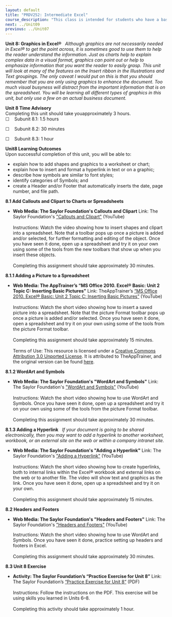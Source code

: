 ```yaml
---
layout: default
title: "PRDV252: Intermediate Excel"
course_description: "This class is intended for students who have a basic understanding of spreadsheets and are now ready to delve deeper into formatting, formulas and functions, multi-page spreadsheets, charting data, creating tables that have database features, and be introduced to pivot tables."
next: ../Unit09
previous: ../Unit07
---
```

**Unit 8: Graphics in Excel®** <span id="8"></span> 
*Although graphics are not necessarily needed in Excel® to get the point
across, it is sometimes good to use them to help the reader understand
the information. Just as charts help to explain complex data in a visual
format, graphics can point out or help to emphasize information that you
want the reader to easily grasp. This unit will look at many of the
features on the Insert ribbon in the Illustrations and Text groupings.
The only caveat I would put on this is that you should remember that you
are only using graphics to enhance the document. Too much visual
busyness will distract from the important information that is on the
spreadsheet. You will be learning all different types of graphics in
this unit, but only use a few on an actual business document.*

**Unit 8 Time Advisory**  
Completing this unit should take youapproximately 3 hours.  
 ☐    Subunit 8.1: 1.5 hours  
  
 ☐    Subunit 8.2: 30 minutes  
  
 ☐    Subunit 8.3: 1 hour

**Unit8 Learning Outcomes**  
Upon successful completion of this unit, you will be able to:
-   explain how to add shapes and graphics to a worksheet or chart;
-   explain how to insert and format a hyperlink in text or on a
    graphic;
-   describe how symbols are similar to font styles;
-   identify categories of Symbols; and
-   create a Header and/or Footer that automatically inserts the date,
    page number, and file path.

**8.1 Add Callouts and Clipart to Charts or Spreadsheets** <span
id="8.1"></span> 
-   **Web Media: The Saylor Foundation's Callouts and Clipart**
    Link: The Saylor Foundation's ["Callouts and
    Clipart"](http://www.youtube.com/watch?v=tCCequPVYjk) (YouTube)  
        
     Instructions: Watch the video showing how to insert shapes and
    clipart into a spreadsheet. Note that a toolbar pops up once a
    picture is added and/or selected, for further formatting and editing
    of the object. Once you have seen it done, open up a spreadsheet and
    try it on your own using some of the tools from the new toolbars
    that show up when you insert these objects.  
        
     Completing this assignment should take approximately 30 minutes.

**8.1.1 Adding a Picture to a Spreadsheet** <span id="8.1.1"></span> 
-   **Web Media: The AppTrainer’s “MS Office 2010. Excel® Basic: Unit 2
    Topic C: Inserting Basic Pictures”**
    Link: TheAppTrainer’s
    [“](http://www.youtube.com/watch?v=1KKHNHhfn_Q)[MS Office 2010.
    Excel® Basic: Unit 2 Topic C: Inserting Basic
    Pictures](http://www.youtube.com/watch?v=1KKHNHhfn_Q)[”](http://www.youtube.com/watch?v=1KKHNHhfn_Q)
    (YouTube)  
        
     Instructions: Watch the short video showing how to insert a saved
    picture into a spreadsheet. Note that the picture Format toolbar
    pops up once a picture is added and/or selected. Once you have seen
    it done, open a spreadsheet and try it on your own using some of the
    tools from the picture Format toolbar.  
        
     Completing this assignment should take approximately 15 minutes.  
        
     Terms of Use: This resource is licensed under a [Creative Commons
    Attribution 3.0 Unported
    License](http://creativecommons.org/licenses/by/3.0/). It is
    attributed to TheAppTrainer, and the original version can be found
    [here](http://www.youtube.com/yt/copyright/creative-commons.html).

**8.1.2 WordArt and Symbols** <span id="8.1.2"></span> 
-   **Web Media: The Saylor Foundation's "WordArt and Symbols"**
    Link: The Saylor Foundation's ["WordArt and
    Symbols"](http://www.youtube.com/watch?v=VkLO68vYsZ8) (YouTube)  
        
     Instructions: Watch the short video showing how to use WordArt and
    Symbols. Once you have seen it done, open up a spreadsheet and try
    it on your own using some of the tools from the picture Format
    toolbar.  
        
     Completing this assignment should take approximately 30 minutes.

**8.1.3 Adding a Hyperlink** <span id="8.1.3"></span> 
*If your document is going to be shared electronically, then you may
want to add a hyperlink to another worksheet, workbook, or an external
site on the web or within a company intranet site.*

-   **Web Media: The Saylor Foundation's "Adding a Hyperlink"**
    Link: The Saylor Foundation's ["Adding a
    Hyperlink"](http://www.youtube.com/watch?v=UE_AsL7-8Nc) (YouTube)  
        
     Instructions: Watch the short video showing how to create
    hyperlinks, both to internal links within the Excel® workbook and
    external links on the web or to another file. The video will show
    text and graphics as the link. Once you have seen it done, open up a
    spreadsheet and try it on your own.  
        
     Completing this assignment should take approximately 15 minutes.

**8.2 Headers and Footers** <span id="8.2"></span> 
-   **Web Media: The Saylor Foundation's "Headers and Footers"**
    Link: The Saylor Foundation's ["Headers and
    Footers"](http://www.youtube.com/watch?v=UzGsPXCMvmA) (YouTube)  
      
     Instructions: Watch the short video showing how to use WordArt and
    Symbols. Once you have seen it done, practice setting up headers and
    footers in Excel.  
        
     Completing this assignment should take approximately 30 minutes.

**8.3 Unit 8 Exercise** <span id="8.3"></span> 
-   **Activity: The Saylor Foundation’s “Practice Exercise for Unit 8”**
    Link: The Saylor Foundation’s [“Practice Exercise for Unit
    8”](https://resources.saylor.org/wwwresources/archived/site/wp-content/uploads/2013/10/PRDV252-Unit-8.3-Exercises-FINAL-UFinal.pdf) (PDF)  
        
     Instructions: Follow the instructions on the PDF. This exercise
    will be using skills you learned in Units 6–8.  
        
     Completing this activity should take approximately 1 hour.


